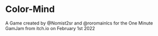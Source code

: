 # Color-Mind
A Game created by @Nomist2sr and @roromainlcs for the One Minute GamJam from itch.io on February 1st 2022
